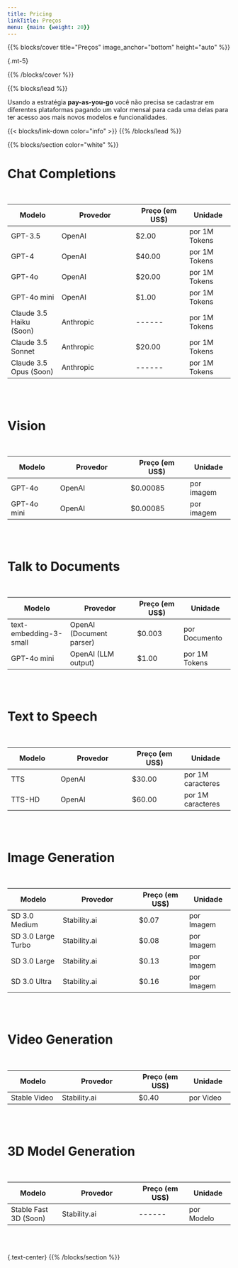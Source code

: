 ```yaml
---
title: Pricing
linkTitle: Preços
menu: {main: {weight: 20}}
---
```



{{% blocks/cover title="Preços" image_anchor="bottom" height="auto" %}}


{.mt-5}

{{% /blocks/cover %}}

{{% blocks/lead %}}

Usando a estratégia **pay-as-you-go** você não precisa se cadastrar em diferentes plataformas pagando um valor mensal para cada uma delas para ter acesso aos mais novos modelos e funcionalidades.<br>

{{< blocks/link-down color="info" >}}
{{% /blocks/lead %}}

{{% blocks/section color="white" %}}

 # Chat Completions
<br>

| Modelo <img width=200/> | Provedor <img width=400/> | Preço (em US$) <img width=180/> | Unidade <img width=100/> |
| ----------------------- | ------------------------- | ---------------------- | --------------------- |
| GPT-3.5                 | OpenAI                    | $2.00                  | por 1M Tokens |
| GPT-4                   | OpenAI                    | $40.00                 | por 1M Tokens |
| GPT-4o                  | OpenAI                    | $20.00                 | por 1M Tokens |
| GPT-4o mini             | OpenAI                    | $1.00                  | por 1M Tokens |
| Claude 3.5 Haiku (Soon) | Anthropic                 | ------                 | por 1M Tokens |
| Claude 3.5 Sonnet       | Anthropic                 | $20.00                 | por 1M Tokens |
| Claude 3.5 Opus (Soon)  | Anthropic                 | ------                 | por 1M Tokens |

<br><br>

# Vision
<br>

| Modelo <img width=200/> | Provedor <img width=400/> | Preço  (em US$) <img width=180/> | Unidade <img width=100/> |
| ---------------------- | ------------------------- | ---------------------- | --------------------- |
| GPT-4o                 | OpenAI                    | $0.00085                | por imagem |
| GPT-4o mini            | OpenAI                    | $0.00085                | por imagem |

<br><br>

 # Talk to Documents
<br>

| Modelo <img width=200/> | Provedor <img width=400/> | Preço (em US$) <img width=180/> | Unidade <img width=100/> |
| ---------------------- | ------------------------- | ---------------------- | --------------------- |
| text-embedding-3-small | OpenAI (Document parser)  | $0.003                 | por Documento |
| GPT-4o mini            | OpenAI (LLM output)       | $1.00                  | por 1M Tokens |

<br><br>

# Text to Speech
<br>

| Modelo <img width=200/> | Provedor <img width=400/> | Preço (em US$) <img width=180/> | Unidade <img width=100/> |
| ---------------------- | ------------------------- | ---------------------- | --------------------- |
| TTS                    | OpenAI                    | $30.00                 | por 1M caracteres |
| TTS-HD                 | OpenAI                    | $60.00                 | por 1M caracteres |

<br><br>

# Image Generation
<br>

| Modelo <img width=200/> | Provedor <img width=400/> | Preço (em US$) <img width=180/> | Unidade <img width=100/> |
| ---------------------- | ------------------------- | ---------------------- | --------------------- |
| SD 3.0 Medium          | Stability.ai             | $0.07                   | por Imagem |
| SD 3.0 Large Turbo     | Stability.ai             | $0.08                   | por Imagem |
| SD 3.0 Large           | Stability.ai             | $0.13                   | por Imagem |
| SD 3.0 Ultra           | Stability.ai             | $0.16                   | por Imagem |

<br><br>

# Video Generation
<br>

| Modelo <img width=200/> | Provedor <img width=400/> | Preço (em US$) <img width=180/> | Unidade <img width=100/> |
| ---------------------- | ------------------------- | ---------------------- | --------------------- |
| Stable Video           | Stability.ai              | $0.40                  | por Video |

<br><br>

# 3D Model Generation
<br>

| Modelo <img width=200/> | Provedor <img width=400/> | Preço (em US$) <img width=180/> | Unidade <img width=100/> |
| ---------------------- | ------------------------- | ---------------------- | --------------------- |
| Stable Fast 3D (Soon)  | Stability.ai              | ------                 | por Modelo |

<br><br>



{.text-center}
{{% /blocks/section %}}